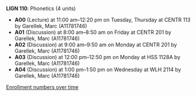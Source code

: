**LIGN 110**: Phonetics (4 units)

- **A00** (Lecture) at 11:00 am–12:20 pm on Tuesday, Thursday at CENTR 113 by Garellek, Marc (A11781746)
- **A01** (Discussion) at 8:00 am–8:50 am on Friday at CENTR 201 by Garellek, Marc (A11781746)
- **A02** (Discussion) at 9:00 am–9:50 am on Monday at CENTR 201 by Garellek, Marc (A11781746)
- **A03** (Discussion) at 12:00 pm–12:50 pm on Monday at HSS 1128A by Garellek, Marc (A11781746)
- **A04** (Discussion) at 1:00 pm–1:50 pm on Wednesday at WLH 2114 by Garellek, Marc (A11781746)

[Enrollment numbers over time](./LIGN110.tsv)
